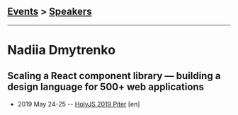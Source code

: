 ## [Events](../README.md) > [Speakers](../speakers.md)
---

# Nadiia Dmytrenko

## Scaling a React component library — building a design language for 500+ web applications
- 2019 May 24-25 -- [HolyJS 2019 Piter](https://youtu.be/mlLTA1fjSew) [en]   
